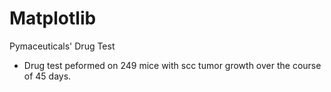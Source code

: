 # Matplotlib
Pymaceuticals' Drug Test
- Drug test peformed on 249 mice with scc tumor growth over the course of 45 days. 

